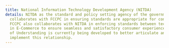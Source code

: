 ```yaml
---
title: National Information Technology Development Agency (NITDA)
details: NITDA as the standard and policy setting agency of the government in technology
  collaborates with FCCPC in ensuring standards are appropriate for consumer satisfaction.
  FCCPC also collaborates with NITDA in enforcing standards between technology partners
  in E-Commerce to ensure seamless and satisfactory consumer experience. A memorandum
  of Understanding is currently being developed to better articulate and effectively
  implement this relationship.
---
```


